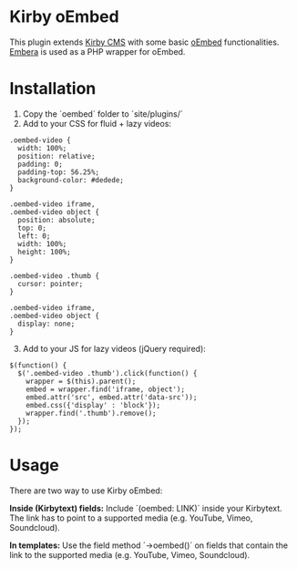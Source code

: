Kirby oEmbed
============

This plugin extends [Kirby CMS](http://getkirby.com) with some basic [oEmbed](http://oembed.com) functionalities. 
[Embera](https://github.com/mpratt/Embera) is used as a PHP wrapper for oEmbed.

# Installation
1. Copy the ´oembed´ folder to ´site/plugins/´
2. Add to your CSS for fluid + lazy videos:
```
.oembed-video {
  width: 100%;
  position: relative;
  padding: 0;
  padding-top: 56.25%;
  background-color: #dedede;
}

.oembed-video iframe,
.oembed-video object {
  position: absolute;
  top: 0;
  left: 0;
  width: 100%;
  height: 100%;
}

.oembed-video .thumb {
  cursor: pointer;
}

.oembed-video iframe,
.oembed-video object {
  display: none;
}
```
3. Add to your JS for lazy videos (jQuery required):
```
$(function() {
  $('.oembed-video .thumb').click(function() {
    wrapper = $(this).parent();
    embed = wrapper.find('iframe, object');
    embed.attr('src', embed.attr('data-src'));
    embed.css({'display' : 'block'});
    wrapper.find('.thumb').remove();
  });
});
```

# Usage
There are two way to use Kirby oEmbed:

**Inside (Kirbytext) fields:**
Include ´(oembed: LINK)´ inside your Kirbytext. The link has to point to a supported media (e.g. YouTube, Vimeo, Soundcloud).

**In templates:**
Use the field method ´->oembed()´ on fields that contain the link to the supported media (e.g. YouTube, Vimeo, Soundcloud).
